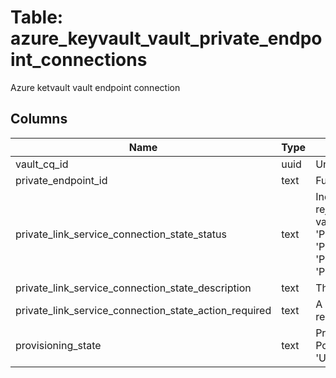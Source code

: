 
# Table: azure_keyvault_vault_private_endpoint_connections
Azure ketvault vault endpoint connection
## Columns
| Name        | Type           | Description  |
| ------------- | ------------- | -----  |
|vault_cq_id|uuid|Unique ID of azure_keyvault_vaults table (FK)|
|private_endpoint_id|text|Full identifier of the private endpoint resource|
|private_link_service_connection_state_status|text|Indicates whether the connection has been approved, rejected or removed by the key vault owner Possible values include: 'PrivateEndpointServiceConnectionStatusPending', 'PrivateEndpointServiceConnectionStatusApproved', 'PrivateEndpointServiceConnectionStatusRejected', 'PrivateEndpointServiceConnectionStatusDisconnected'|
|private_link_service_connection_state_description|text|The reason for approval or rejection|
|private_link_service_connection_state_action_required|text|A message indicating if changes on the service provider require any updates on the consumer|
|provisioning_state|text|Provisioning state of the private endpoint connection Possible values include: 'Succeeded', 'Creating', 'Updating', 'Deleting', 'Failed', 'Disconnected'|
